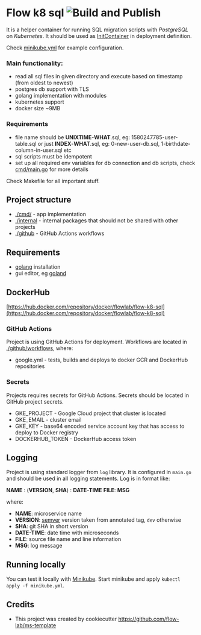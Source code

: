 # Flow k8 sql ![Build and Publish](https://github.com/flow-lab/flow-k8-sql/workflows/Build%20and%20Publish/badge.svg?branch=master)

It is a helper container for running SQL migration scripts with _PostgreSQL_ on _Kubernetes_. It should be used as 
[InitContainer](https://kubernetes.io/docs/concepts/workloads/pods/init-containers/) in deployment definition.

Check [minikube.yml](./minikube.yml) for example configuration.

### Main functionality:

- read all sql files in given directory and execute based on timestamp (from oldest to newest)
- postgres db support with TLS
- golang implementation with modules
- kubernetes support
- docker size ~9MB

### Requirements

- file name should be **UNIXTIME**-**WHAT**.sql, eg: 1580247785-user-table.sql or just **INDEX**-**WHAT**.sql, eg:
  0-new-user-db.sql, 1-birthdate-column-in-user.sql etc  
- sql scripts must be idempotent
- set up all required env variables for db connection and db scripts, check [cmd/main.go](./cmd/main.go) for more details

Check Makefile for all important stuff.

## Project structure

- [./cmd/](./cmd/) - app implementation
- [./internal](./internal) - internal packages that should not be shared with other projects
- [./github](./.github/) - GitHub Actions workflows

## Requirements

- [golang](https://golang.org/doc/install) installation
- gui editor, eg [goland](https://www.jetbrains.com/go)


## DockerHub

[https://hub.docker.com/repository/docker/flowlab/flow-k8-sql](https://hub.docker.com/repository/docker/flowlab/flow-k8-sql)

### GitHub Actions

Project is using GitHub Actions for deployment. Workflows are located in [./github/workflows](./github/workflows), where:

- google.yml - tests, builds and deploys to docker GCR and DockerHub repositories

### Secrets

Projects requires secrets for GitHub Actions. Secrets should be located in GitHub project secrets.

- GKE_PROJECT - Google Cloud project that cluster is located
- GKE_EMAIL - cluster email
- GKE_KEY - base64 encoded service account key that has access to deploy to Docker registry
- DOCKERHUB_TOKEN - DockerHub access token

## Logging

Project is using standard logger from `log` library. It is configured in `main.go` and should be used in all logging
statements. Log is in format like: 

**NAME** : (**VERSION**, **SHA**) : **DATE-TIME** **FILE**: **MSG**

where:

- **NAME**: microservice name
- **VERSION**: [semver](https://semver.org/) version taken from annotated tag, `dev` otherwise
- **SHA**: git SHA in short version
- **DATE-TIME**: date time with microseconds
- **FILE**: source file name and line information
- **MSG**: log message


## Running locally

You can test it locally with [Minikube](https://kubernetes.io/docs/setup/learning-environment/minikube/). Start minikube
 and apply `kubectl apply -f minikube.yml`.
 
## Credits

- This project was created by cookiecutter https://github.com/flow-lab/ms-template
